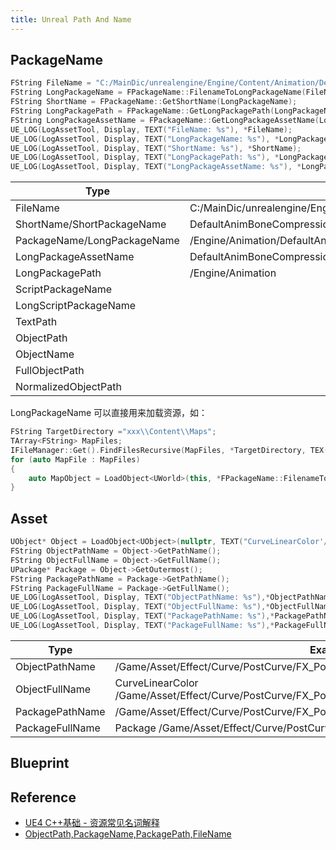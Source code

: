 ```yaml
---
title: Unreal Path And Name
---
```


## PackageName

```cpp
FString FileName = "C:/MainDic/unrealengine/Engine/Content/Animation/DefaultAnimBoneCompressionSettings.uasset";
FString LongPackageName = FPackageName::FilenameToLongPackageName(FileName);
FString ShortName = FPackageName::GetShortName(LongPackageName);
FString LongPackagePath = FPackageName::GetLongPackagePath(LongPackageName);
FString LongPackageAssetName = FPackageName::GetLongPackageAssetName(LongPackageName);
UE_LOG(LogAssetTool, Display, TEXT("FileName: %s"), *FileName);
UE_LOG(LogAssetTool, Display, TEXT("LongPackageName: %s"), *LongPackageName);
UE_LOG(LogAssetTool, Display, TEXT("ShortName: %s"), *ShortName);
UE_LOG(LogAssetTool, Display, TEXT("LongPackagePath: %s"), *LongPackagePath);
UE_LOG(LogAssetTool, Display, TEXT("LongPackageAssetName: %s"), *LongPackageAssetName);
```

| Type                        | Example                                                                                    |
| --------------------------- | ------------------------------------------------------------------------------------------ |
| FileName                    | C:/MainDic/unrealengine/Engine/Content/Animation/DefaultAnimBoneCompressionSettings.uasset |
| ShortName/ShortPackageName  | DefaultAnimBoneCompressionSettings                                                         |
| PackageName/LongPackageName | /Engine/Animation/DefaultAnimBoneCompressionSettings                                       |
| LongPackageAssetName        | DefaultAnimBoneCompressionSettings                                                         |
| LongPackagePath             | /Engine/Animation                                                                          |
| ScriptPackageName           |                                                                                            |
| LongScriptPackageName       |                                                                                            |
| TextPath                    |                                                                                            |
| ObjectPath                  |                                                                                            |
| ObjectName                  |                                                                                            |
| FullObjectPath              |                                                                                            |
| NormalizedObjectPath        |                                                                                            |

LongPackageName 可以直接用来加载资源，如：

```cpp
FString TargetDirectory ="xxx\\Content\\Maps";
TArray<FString> MapFiles;
IFileManager::Get().FindFilesRecursive(MapFiles, *TargetDirectory, TEX("*.umap"), true, false, false);
for (auto MapFile : MapFiles)
{
	auto MapObject = LoadObject<UWorld>(this, *FPackageName::FilenameToLongPackageName(MapFile));
}
```

## Asset

```cpp
UObject* Object = LoadObject<UObject>(nullptr, TEXT("CurveLinearColor'/Game/Asset/Effect/Curve/PostCurve/FX_PostCurve_Fresnel_01.FX_PostCurve_Fresnel_01'"));
FString ObjectPathName = Object->GetPathName();
FString ObjectFullName = Object->GetFullName();
UPackage* Package = Object->GetOutermost();
FString PackagePathName = Package->GetPathName();
FString PackageFullName = Package->GetFullName();
UE_LOG(LogAssetTool, Display, TEXT("ObjectPathName: %s"),*ObjectPathName);
UE_LOG(LogAssetTool, Display, TEXT("ObjectFullName: %s"),*ObjectFullName);
UE_LOG(LogAssetTool, Display, TEXT("PackagePathName: %s"),*PackagePathName);
UE_LOG(LogAssetTool, Display, TEXT("PackageFullName: %s"),*PackageFullName);
```

| Type            | Example                                                                                             |
| --------------- | --------------------------------------------------------------------------------------------------- |
| ObjectPathName  | /Game/Asset/Effect/Curve/PostCurve/FX_PostCurve_Fresnel_01.FX_PostCurve_Fresnel_01                  |
| ObjectFullName  | CurveLinearColor /Game/Asset/Effect/Curve/PostCurve/FX_PostCurve_Fresnel_01.FX_PostCurve_Fresnel_01 |
| PackagePathName | /Game/Asset/Effect/Curve/PostCurve/FX_PostCurve_Fresnel_01                                          |
| PackageFullName | Package /Game/Asset/Effect/Curve/PostCurve/FX_PostCurve_Fresnel_01                                  |

## Blueprint

## Reference

- [UE4 C++基础 - 资源常见名词解释](https://zhuanlan.zhihu.com/p/152201635)
- [ObjectPath,PackageName,PackagePath,FileName](https://www.bilibili.com/read/cv35377235/)
